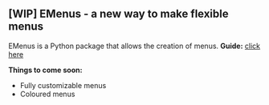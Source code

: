 ## [WIP] EMenus - a new way to make flexible menus
EMenus is a Python package that allows the creation of menus.
**Guide:** [click here](https://github.com/HUSKI3/EMenus/blob/master/GUIDE.md)

**Things to come soon:**

 - Fully customizable menus
 - Coloured menus
 
